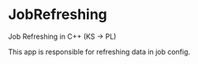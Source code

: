 # JobRefreshing
Job Refreshing in C++ (KS -> PL)

This app is responsible for refreshing data in job config.
